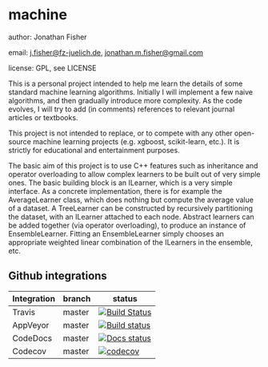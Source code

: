 # machine
author: Jonathan Fisher

email: j.fisher@fz-juelich.de, jonathan.m.fisher@gmail.com

license: GPL, see LICENSE


This is a personal project intended to help me learn the details of some standard machine learning algorithms. Initially I will implement a few naive algorithms, and then gradually introduce more complexity. As the code evolves, I will try to add (in comments) references to relevant journal articles or textbooks.

This project is not intended to replace, or to compete with any other open-source machine learning projects (e.g. xgboost, scikit-learn, etc.). It is strictly for educational and entertainment purposes.

The basic aim of this project is to use C++ features such as inheritance and operator overloading to allow complex learners to be built out of very simple ones. The basic building block is an ILearner, which is a very simple interface. As a concrete implementation, there is for example the AverageLearner class, which does nothing but compute the average value of a dataset. A TreeLearner can be constructed by recursively partitioning the dataset, with an ILearner attached to each node. Abstract learners can be added together (via operator overloading), to produce an instance of EnsembleLearner. Fitting an EnsembleLearner simply chooses an appropriate weighted linear combination of the ILearners in the ensemble, etc.

## Github integrations
| Integration | branch | status |
|----|---|-----|
| Travis | master |[![Build Status](https://travis-ci.org/jmf1sh/machine.svg?branch=master)](https://travis-ci.org/jmf1sh/machine)| 
| AppVeyor | master | [![Build status](https://ci.appveyor.com/api/projects/status/g4nyvry4rrorw33u?svg=true)](https://ci.appveyor.com/project/jmf1sh/machine)|
| CodeDocs | master | [![Docs status](https://codedocs.xyz/jmf1sh/machine.svg)](https://codedocs.xyz/jmf1sh/machine)
| Codecov | master | [![codecov](https://codecov.io/gh/jmf1sh/machine/branch/master/graph/badge.svg)](https://codecov.io/gh/jmf1sh/machine) |
